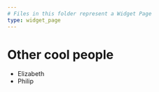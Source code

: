 ```yaml
---
# Files in this folder represent a Widget Page
type: widget_page
---
```


# Other cool people

- Elizabeth
- Philip